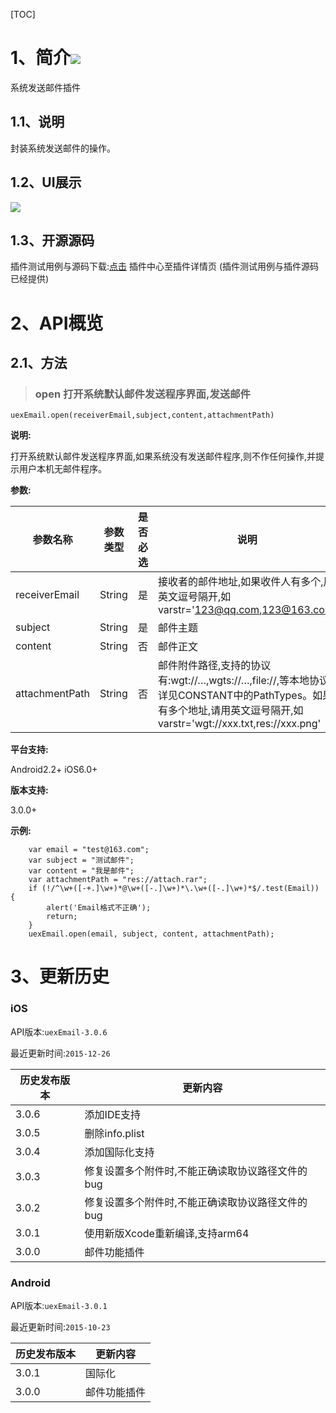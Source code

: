 [TOC]

# 1、简介[![](http://appcan-download.oss-cn-beijing.aliyuncs.com/%E5%85%AC%E6%B5%8B%2Fgf.png)]() 
系统发送邮件插件

## 1.1、说明
 封装系统发送邮件的操作。

## 1.2、UI展示
 ![](http://newdocx.appcan.cn/docximg/152402m2015e6w7q.jpg)

## 1.3、开源源码
插件测试用例与源码下载:[点击](http://plugin.appcan.cn/details.html?id=171_index) 插件中心至插件详情页 (插件测试用例与插件源码已经提供)

# 2、API概览

## 2.1、方法

> ### open 打开系统默认邮件发送程序界面,发送邮件

`uexEmail.open(receiverEmail,subject,content,attachmentPath)`

**说明:**

打开系统默认邮件发送程序界面,如果系统没有发送邮件程序,则不作任何操作,并提示用户本机无邮件程序。

**参数:**

 
|  参数名称 | 参数类型  | 是否必选  |  说明 |
| ----- | ----- | ----- | ----- |
| receiverEmail | String | 是 | 接收者的邮件地址,如果收件人有多个,用英文逗号隔开,如varstr='123@qq.com,123@163.com' |
| subject | String | 是 | 邮件主题 |
| content | String | 否 | 邮件正文 |
| attachmentPath | String | 否 | 邮件附件路径,支持的协议有:wgt://…,wgts://…,file://,等本地协议,详见CONSTANT中的PathTypes。如果有多个地址,请用英文逗号隔开,如varstr='wgt://xxx.txt,res://xxx.png' |

**平台支持:**

Android2.2+
iOS6.0+

**版本支持:**

3.0.0+

**示例:**

```
    var email = "test@163.com";
    var subject = "测试邮件";
    var content = "我是邮件";
    var attachmentPath = "res://attach.rar";
    if (!/^\w+([-+.]\w+)*@\w+([-.]\w+)*\.\w+([-.]\w+)*$/.test(Email)) {
        alert('Email格式不正确');
        return;
    }
    uexEmail.open(email, subject, content, attachmentPath);
```
# 3、更新历史

### iOS

API版本:`uexEmail-3.0.6`

最近更新时间:`2015-12-26`

| 历史发布版本 | 更新内容 |
| ----- | ----- |
| 3.0.6 | 添加IDE支持 |
| 3.0.5 | 删除info.plist |
| 3.0.4 | 添加国际化支持 |
| 3.0.3 | 修复设置多个附件时,不能正确读取协议路径文件的bug |
| 3.0.2 | 修复设置多个附件时,不能正确读取协议路径文件的bug |
| 3.0.1 | 使用新版Xcode重新编译,支持arm64 |
| 3.0.0 | 邮件功能插件 |

### Android

API版本:`uexEmail-3.0.1`

最近更新时间:`2015-10-23`

| 历史发布版本 | 更新内容 |
| ----- | ----- |
| 3.0.1 | 国际化 |
| 3.0.0 | 邮件功能插件 |
